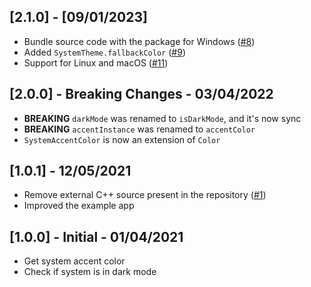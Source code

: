 ## [2.1.0] - [09/01/2023]

- Bundle source code with the package for Windows ([#8](https://github.com/bdlukaa/system_theme/issues/8))
- Added `SystemTheme.fallbackColor` ([#9](https://github.com/bdlukaa/system_theme/issues/9))
- Support for Linux and macOS ([#11](https://github.com/bdlukaa/system_theme/pull/11))

## [2.0.0] - Breaking Changes - 03/04/2022

- **BREAKING** `darkMode` was renamed to `isDarkMode`, and it's now sync
- **BREAKING** `accentInstance` was renamed to `accentColor`
- `SystemAccentColor` is now an extension of `Color`

## [1.0.1] - 12/05/2021

- Remove external C++ source present in the repository ([#1](https://github.com/bdlukaa/system_theme/pull/1))
- Improved the example app

## [1.0.0] - Initial - 01/04/2021

- Get system accent color
- Check if system is in dark mode
